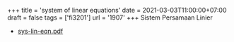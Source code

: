 +++
title = 'system of linear equations'
date = 2021-03-03T11:00:00+07:00
draft = false
tags = ['fi3201']
url = '1907'
+++
Sistem Persamaan Linier
<!--more-->

+ [sys-lin-eqn.pdf](https://zenodo.org/doi/10.5281/zenodo.4575673)
